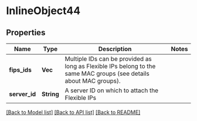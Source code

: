 # InlineObject44

## Properties

Name | Type | Description | Notes
------------ | ------------- | ------------- | -------------
**fips_ids** | **Vec<String>** | Multiple IDs can be provided as long as Flexible IPs belong to the same MAC groups (see details about MAC groups). | 
**server_id** | **String** | A server ID on which to attach the Flexible IPs | 

[[Back to Model list]](../README.md#documentation-for-models) [[Back to API list]](../README.md#documentation-for-api-endpoints) [[Back to README]](../README.md)


